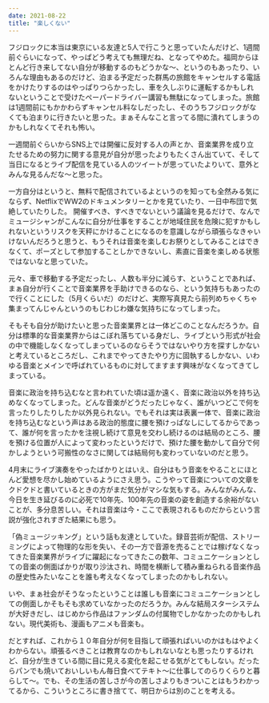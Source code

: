 ```yaml
---
date: 2021-08-22
title: "楽しくない"
---
```


フジロックに本当は東京にいる友達と5人で行こうと思っていたんだけど、1週間前ぐらいになって、やっぱどう考えても無理だね、となってやめた。福岡からほとんど行き来してない自分が移動するのもどうかな〜、というのもあったり、いろんな理由もあるのだけど、泊まる予定だった群馬の旅館をキャンセルする電話をかけたりするのはやっぱりつらかったし、車を久しぶりに運転するかもしれないということで受けたペーパードライバー講習も無駄になってしまった。旅館は1週間前にもかかわらずキャンセル料なしだったし、そのうちフジロックがなくても泊まりに行きたいと思った。まぁそんなこと言ってる間に潰れてしまうのかもしれなくてそれも怖い。

一週間前ぐらいからSNS上では開催に反対する人の声とか、音楽業界を成り立たせるための努力に関する意見が自分が思ったよりもたくさん出ていて、そして当日になるとライブ配信を見ている人のツイートが思っていたよりいて、意外とみんな見るんだな〜と思った。

一方自分はというと、無料で配信されているよというのを知っても全然みる気にならず、NetflixでWW2のドキュメンタリーとかを見ていたり、一日中布団で気絶していたりした。
開催すべき、すべきでないという議論を見るだけで、なんでミュージシャンがこんなに自分が仕事をすることが地域住民を危険に犯すかもしれないというリスクを天秤にかけることになるのを意識しながら頑張らなきゃいけないんだろうと思うと、もうそれは音楽を楽しむお祭りとしてみることはできなくて、ポーズとして参加することしかできないし、素直に音楽を楽しめる状態ではないなと思っていた。

元々、車で移動する予定だったし、人数も半分に減らす、ということであれば、まぁ自分が行くことで音楽業界を手助けできるのなら、という気持ちもあったので行くことにした（5月くらいだ）のだけど、実際写真見たら前列めちゃくちゃ集まってんじゃんというのもじわじわ嫌な気持ちになってしまった。

そもそも自分が助けたいと思った音楽業界とは一体どこのことなんだろうか。自分は標準的な音楽業界からはこぼれ落ちている身だし、ライブという形式が社会の中で機能しなくなってしまっているのならそうではないやり方を探すしかないと考えているところだし、これまでやってきたやり方に固執するしかない、いわゆる音楽とメインで呼ばれているものに対してますます興味がなくなってきてしまっている。

音楽に政治を持ち込むなと言われていた頃は遥か遠く、音楽に政治以外を持ち込めなくなってしまった。どんな音楽がどうだったじゃなく、誰がいつどこで何を言ったりしたりしたか以外見られない。でもそれは実は表裏一体で、音楽に政治を持ち込むなという声はある政治的態度に腰を預けっぱなしにしてるからであって、誰が何を言ったかを注視し続けて意見を交わし続けるのは結局のところ、腰を預ける位置が人によって変わったというだけで、預けた腰を動かして自分で何かしようという可搬性のなさに関しては結局何も変わっていないのだと思う。

4月末にライブ演奏をやったばかりとはいえ、自分はもう音楽をやることにほとんど愛想を尽かし始めているようにさえ思う。こうやって音楽についての文章をクドクドと書いているときの方がまだ気分がマシな気もする。みんながみんな、今日を生き延びるのに必死で10年先、100年先の音楽の姿を創造する余裕がないことが、多分息苦しい。それは音楽は今・ここで表現されるものだからという言説が強化されすぎた結果にも思う。

「偽ミュージッキング」という話も友達としていた。録音芸術が配信、ストリーミングによって物理的な形を失い、その一方で音源を売ることでは稼げなくなってきた音楽業界がライブに躍起になってきたこの数年、コミュニケーションとしての音楽の側面ばかりが取り沙汰され、時間を横断して積み重ねられる音楽作品の歴史性みたいなことを誰も考えなくなってしまったのかもしれない。

いや、まぁ社会がそうなったということは誰しも音楽にコミュニケーションとしての側面しかそもそも求めていなかったのだろうか。みんな結局スターシステムが大好きだし、はじめから作品はファンダムの付属物でしかなかったのかもしれない。現代美術も、漫画もアニメも音楽も。

だとすれば、これから１０年自分が何を目指して頑張ればいいのかはもはやよくわからない。頑張るべきことは教育なのかもしれないなとも思ったりするけれど、自分が生きている間に目に見える変化を起こせる気がとてもしない。だったらパンでも焼いておいしいもん毎日食べてテキト〜に仕事してのらりくらりと暮らして〜。でも、その生活の苦しさが今の苦しさよりもきついことはもうわかってるから、こういうところに書き捨てて、明日からは別のことを考える。
